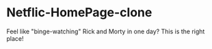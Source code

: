 # Netflic-HomePage-clone
Feel like "binge-watching" Rick and Morty in one day? This is the right  place!
